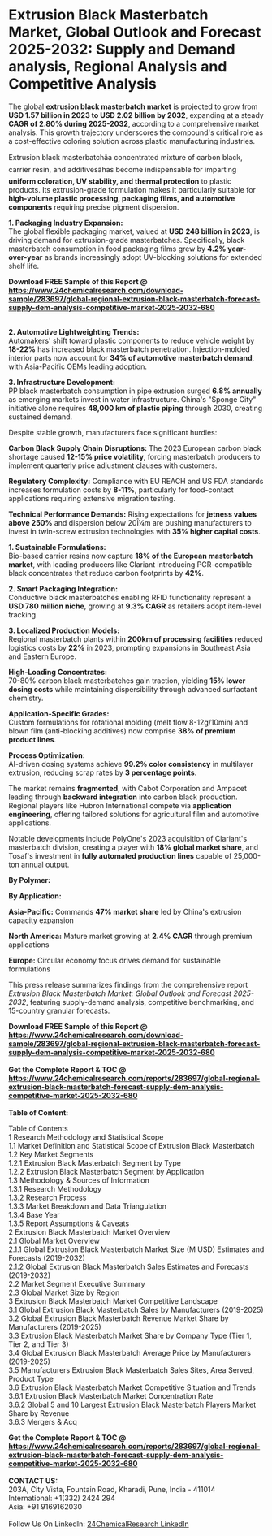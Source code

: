 <h1>Extrusion Black Masterbatch Market, Global Outlook and Forecast 2025-2032: Supply and Demand analysis, Regional Analysis and Competitive Analysis</h1><p>The global <strong>extrusion black masterbatch market</strong> is projected to grow from <strong>USD 1.57 billion in 2023 to USD 2.02 billion by 2032</strong>, expanding at a steady <strong>CAGR of 2.80% during 2025-2032</strong>, according to a comprehensive market analysis. This growth trajectory underscores the compound's critical role as a cost-effective coloring solution across plastic manufacturing industries.</p><p>Extrusion black masterbatchâa concentrated mixture of carbon black, carrier resin, and additivesâhas become indispensable for imparting <strong>uniform coloration, UV stability, and thermal protection</strong> to plastic products. Its extrusion-grade formulation makes it particularly suitable for <strong>high-volume plastic processing, packaging films, and automotive components</strong> requiring precise pigment dispersion.</p><p><strong>1. Packaging Industry Expansion:</strong><br>
The global flexible packaging market, valued at <strong>USD 248 billion in 2023</strong>, is driving demand for extrusion-grade masterbatches. Specifically, black masterbatch consumption in food packaging films grew by <strong>4.2% year-over-year</strong> as brands increasingly adopt UV-blocking solutions for extended shelf life.</p><div><b>Download FREE Sample of this Report @ 
            <a href="https://www.24chemicalresearch.com/download-sample/283697/global-regional-extrusion-black-masterbatch-forecast-supply-dem-analysis-competitive-market-2025-2032-680">
            https://www.24chemicalresearch.com/download-sample/283697/global-regional-extrusion-black-masterbatch-forecast-supply-dem-analysis-competitive-market-2025-2032-680</a></b></div><br><p><strong>2. Automotive Lightweighting Trends:</strong><br>
Automakers' shift toward plastic components to reduce vehicle weight by <strong>18-22%</strong> has increased black masterbatch penetration. Injection-molded interior parts now account for <strong>34% of automotive masterbatch demand</strong>, with Asia-Pacific OEMs leading adoption.</p><p><strong>3. Infrastructure Development:</strong><br>
PP black masterbatch consumption in pipe extrusion surged <strong>6.8% annually</strong> as emerging markets invest in water infrastructure. China's "Sponge City" initiative alone requires <strong>48,000 km of plastic piping</strong> through 2030, creating sustained demand.</p><p>Despite stable growth, manufacturers face significant hurdles:</p><p><strong>Carbon Black Supply Chain Disruptions:</strong> 
    The 2023 European carbon black shortage caused <strong>12-15% price volatility</strong>, forcing masterbatch producers to implement quarterly price adjustment clauses with customers.</p><p><strong>Regulatory Complexity:</strong> 
    Compliance with EU REACH and US FDA standards increases formulation costs by <strong>8-11%</strong>, particularly for food-contact applications requiring extensive migration testing.</p><p><strong>Technical Performance Demands:</strong> 
    Rising expectations for <strong>jetness values above 250%</strong> and dispersion below 20Î¼m are pushing manufacturers to invest in twin-screw extrusion technologies with <strong>35% higher capital costs</strong>.</p><p><strong>1. Sustainable Formulations:</strong><br>
Bio-based carrier resins now capture <strong>18% of the European masterbatch market</strong>, with leading producers like Clariant introducing PCR-compatible black concentrates that reduce carbon footprints by <strong>42%</strong>.</p><p><strong>2. Smart Packaging Integration:</strong><br>
Conductive black masterbatches enabling RFID functionality represent a <strong>USD 780 million niche</strong>, growing at <strong>9.3% CAGR</strong> as retailers adopt item-level tracking.</p><p><strong>3. Localized Production Models:</strong><br>
Regional masterbatch plants within <strong>200km of processing facilities</strong> reduced logistics costs by <strong>22%</strong> in 2023, prompting expansions in Southeast Asia and Eastern Europe.</p><p><strong>High-Loading Concentrates:</strong><br>
    70-80% carbon black masterbatches gain traction, yielding <strong>15% lower dosing costs</strong> while maintaining dispersibility through advanced surfactant chemistry.</p><p><strong>Application-Specific Grades:</strong><br>
    Custom formulations for rotational molding (melt flow 8-12g/10min) and blown film (anti-blocking additives) now comprise <strong>38% of premium product lines</strong>.</p><p><strong>Process Optimization:</strong><br>
    AI-driven dosing systems achieve <strong>99.2% color consistency</strong> in multilayer extrusion, reducing scrap rates by <strong>3 percentage points</strong>.</p><p>The market remains <strong>fragmented</strong>, with Cabot Corporation and Ampacet leading through <strong>backward integration</strong> into carbon black production. Regional players like Hubron International compete via <strong>application engineering</strong>, offering tailored solutions for agricultural film and automotive applications.</p><p>Notable developments include PolyOne's 2023 acquisition of Clariant's masterbatch division, creating a player with <strong>18% global market share</strong>, and Tosaf's investment in <strong>fully automated production lines</strong> capable of 25,000-ton annual output.</p><p><strong>By Polymer:</strong></p><p><strong>By Application:</strong></p><p><strong>Asia-Pacific:</strong> Commands <strong>47% market share</strong> led by China's extrusion capacity expansion</p><p><strong>North America:</strong> Mature market growing at <strong>2.4% CAGR</strong> through premium applications</p><p><strong>Europe:</strong> Circular economy focus drives demand for sustainable formulations</p><p>This press release summarizes findings from the comprehensive report <em>Extrusion Black Masterbatch Market: Global Outlook and Forecast 2025-2032</em>, featuring supply-demand analysis, competitive benchmarking, and 15-country granular forecasts.</p><div><b>Download FREE Sample of this Report @ 
            <a href="https://www.24chemicalresearch.com/download-sample/283697/global-regional-extrusion-black-masterbatch-forecast-supply-dem-analysis-competitive-market-2025-2032-680">
            https://www.24chemicalresearch.com/download-sample/283697/global-regional-extrusion-black-masterbatch-forecast-supply-dem-analysis-competitive-market-2025-2032-680</a></b></div><br><div><b>Get the Complete Report & TOC @ 
            <a href="https://www.24chemicalresearch.com/reports/283697/global-regional-extrusion-black-masterbatch-forecast-supply-dem-analysis-competitive-market-2025-2032-680">
            https://www.24chemicalresearch.com/reports/283697/global-regional-extrusion-black-masterbatch-forecast-supply-dem-analysis-competitive-market-2025-2032-680</a></b></div><br>
            <b>Table of Content:</b><p>Table of Contents<br />
1 Research Methodology and Statistical Scope<br />
1.1 Market Definition and Statistical Scope of Extrusion Black Masterbatch<br />
1.2 Key Market Segments<br />
1.2.1 Extrusion Black Masterbatch Segment by Type<br />
1.2.2 Extrusion Black Masterbatch Segment by Application<br />
1.3 Methodology & Sources of Information<br />
1.3.1 Research Methodology<br />
1.3.2 Research Process<br />
1.3.3 Market Breakdown and Data Triangulation<br />
1.3.4 Base Year<br />
1.3.5 Report Assumptions & Caveats<br />
2 Extrusion Black Masterbatch Market Overview<br />
2.1 Global Market Overview<br />
2.1.1 Global Extrusion Black Masterbatch Market Size (M USD) Estimates and Forecasts (2019-2032)<br />
2.1.2 Global Extrusion Black Masterbatch Sales Estimates and Forecasts (2019-2032)<br />
2.2 Market Segment Executive Summary<br />
2.3 Global Market Size by Region<br />
3 Extrusion Black Masterbatch Market Competitive Landscape<br />
3.1 Global Extrusion Black Masterbatch Sales by Manufacturers (2019-2025)<br />
3.2 Global Extrusion Black Masterbatch Revenue Market Share by Manufacturers (2019-2025)<br />
3.3 Extrusion Black Masterbatch Market Share by Company Type (Tier 1, Tier 2, and Tier 3)<br />
3.4 Global Extrusion Black Masterbatch Average Price by Manufacturers (2019-2025)<br />
3.5 Manufacturers Extrusion Black Masterbatch Sales Sites, Area Served, Product Type<br />
3.6 Extrusion Black Masterbatch Market Competitive Situation and Trends<br />
3.6.1 Extrusion Black Masterbatch Market Concentration Rate<br />
3.6.2 Global 5 and 10 Largest Extrusion Black Masterbatch Players Market Share by Revenue<br />
3.6.3 Mergers & Acq</p><div><b>Get the Complete Report & TOC @ 
            <a href="https://www.24chemicalresearch.com/reports/283697/global-regional-extrusion-black-masterbatch-forecast-supply-dem-analysis-competitive-market-2025-2032-680">
            https://www.24chemicalresearch.com/reports/283697/global-regional-extrusion-black-masterbatch-forecast-supply-dem-analysis-competitive-market-2025-2032-680</a></b></div><br><b>CONTACT US:</b><br>
            203A, City Vista, Fountain Road, Kharadi, Pune, India - 411014<br>
            International: +1(332) 2424 294<br>
            Asia: +91 9169162030 <br><br>
            Follow Us On LinkedIn: <a href="https://www.linkedin.com/company/24chemicalresearch/">24ChemicalResearch LinkedIn</a>